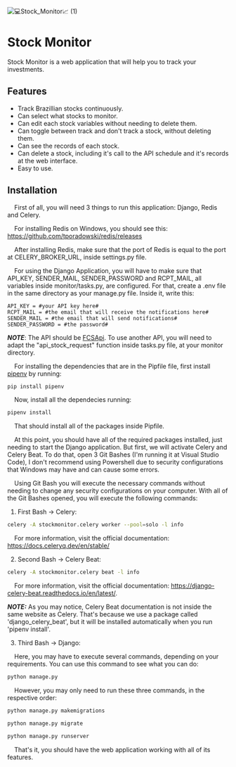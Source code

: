 ![💻Stock_Monitor📈 (1)](https://user-images.githubusercontent.com/80986568/232264382-50ebe616-af1e-44bd-aaaf-6a7714e7d7ca.png)

# Stock Monitor

Stock Monitor is a web application that will help you to track your investments.

## Features
- Track Brazillian stocks continuously.
- Can select what stocks to monitor.
- Can edit each stock variables without needing to delete them.
- Can toggle between track and don't track a stock, without deleting them.
- Can see the records of each stock.
- Can delete a stock, including it's call to the API schedule and it's records at the web interface.
- Easy to use.

## Installation

&nbsp;&nbsp;&nbsp;&nbsp;First of all, you will need 3 things to run this application: Django, Redis and Celery.

&nbsp;&nbsp;&nbsp;&nbsp;For installing Redis on Windows, you should see this: https://github.com/tporadowski/redis/releases

&nbsp;&nbsp;&nbsp;&nbsp;After installing Redis, make sure that the port of Redis is equal to the port at CELERY_BROKER_URL, inside settings.py file.

&nbsp;&nbsp;&nbsp;&nbsp;For using the Django Application, you will have to make sure that API_KEY, SENDER_MAIL, SENDER_PASSWORD and RCPT_MAIL, all variables inside monitor/tasks.py, are configured. For that, create a .env file in the
same directory as your manage.py file. Inside it, write this: 

```.env
API_KEY = #your API key here#
RCPT_MAIL = #the email that will receive the notifications here#
SENDER_MAIL = #the email that will send notifications#
SENDER_PASSWORD = #the password#
```

**_NOTE_**: The API should be [FCSApi](https://fcsapi.com/). To use another API, you will need to adapt the "api_stock_request" function inside tasks.py file, at your monitor directory.

&nbsp;&nbsp;&nbsp;&nbsp;For installing the dependencies that are in the Pipfile file, first install [pipenv](https://pypi.org/project/pipenv/) by running: 

```bash
pip install pipenv
```
&nbsp;&nbsp;&nbsp;&nbsp;Now, install all the dependecies running: 

```bash
pipenv install
```

&nbsp;&nbsp;&nbsp;&nbsp;That should install all of the packages inside Pipfile.

&nbsp;&nbsp;&nbsp;&nbsp;At this point, you should have all of the required packages installed, just needing to start the Django application. But first, we will activate Celery and Celery Beat. To do that, open 3 Git Bashes (I'm running it at Visual Studio Code), I don't recommend using Powershell due to security configurations that Windows may have and can cause some errors. 

&nbsp;&nbsp;&nbsp;&nbsp;Using Git Bash you will execute the necessary commands without needing to change any security configurations on your computer. With all of the Git Bashes opened, you will execute the following commands:

1. First Bash -> Celery:

```bash
celery -A stockmonitor.celery worker --pool=solo -l info
```
&nbsp;&nbsp;&nbsp;&nbsp;For more information, visit the official documentation: https://docs.celeryq.dev/en/stable/

2. Second Bash -> Celery Beat:

```bash
celery -A stockmonitor.celery beat -l info
```

&nbsp;&nbsp;&nbsp;&nbsp;For more information, visit the official documentation: https://django-celery-beat.readthedocs.io/en/latest/.

 **_NOTE:_** As you may notice, Celery Beat documentation is not inside the same website as Celery. That's because we use a package called 'django_celery_beat', but it will be installed automatically when you run 'pipenv install'.

3. Third Bash -> Django:

&nbsp;&nbsp;&nbsp;&nbsp;Here, you may have to execute several commands, depending on your requirements. You can use this command to see what you can do:

```bash
python manage.py
```

&nbsp;&nbsp;&nbsp;&nbsp;However, you may only need to run these three commands, in the respective order:
```bash
python manage.py makemigrations
```
```bash
python manage.py migrate
```
```bash
python manage.py runserver
```
&nbsp;&nbsp;&nbsp;&nbsp;That's it, you should have the web application working with all of its features.
